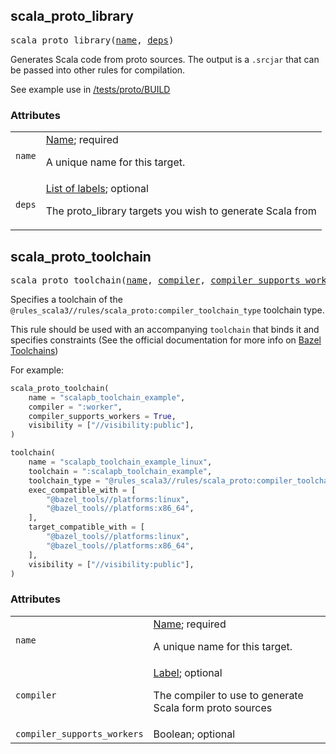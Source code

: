 <!-- Generated with Stardoc: http://skydoc.bazel.build -->

<a name="#scala_proto_library"></a>

## scala_proto_library

<pre>
scala_proto_library(<a href="#scala_proto_library-name">name</a>, <a href="#scala_proto_library-deps">deps</a>)
</pre>


Generates Scala code from proto sources. The output is a `.srcjar` that can be passed into other rules for compilation.

See example use in [/tests/proto/BUILD](/tests/proto/BUILD)


### Attributes

<table class="params-table">
  <colgroup>
    <col class="col-param" />
    <col class="col-description" />
  </colgroup>
  <tbody>
    <tr id="scala_proto_library-name">
      <td><code>name</code></td>
      <td>
        <a href="https://bazel.build/docs/build-ref.html#name">Name</a>; required
        <p>
          A unique name for this target.
        </p>
      </td>
    </tr>
    <tr id="scala_proto_library-deps">
      <td><code>deps</code></td>
      <td>
        <a href="https://bazel.build/docs/build-ref.html#labels">List of labels</a>; optional
        <p>
          The proto_library targets you wish to generate Scala from
        </p>
      </td>
    </tr>
  </tbody>
</table>


<a name="#scala_proto_toolchain"></a>

## scala_proto_toolchain

<pre>
scala_proto_toolchain(<a href="#scala_proto_toolchain-name">name</a>, <a href="#scala_proto_toolchain-compiler">compiler</a>, <a href="#scala_proto_toolchain-compiler_supports_workers">compiler_supports_workers</a>)
</pre>


Specifies a toolchain of the `@rules_scala3//rules/scala_proto:compiler_toolchain_type` toolchain type.

This rule should be used with an accompanying `toolchain` that binds it and specifies constraints
(See the official documentation for more info on [Bazel Toolchains](https://docs.bazel.build/versions/master/toolchains.html))

For example:

```python
scala_proto_toolchain(
    name = "scalapb_toolchain_example",
    compiler = ":worker",
    compiler_supports_workers = True,
    visibility = ["//visibility:public"],
)

toolchain(
    name = "scalapb_toolchain_example_linux",
    toolchain = ":scalapb_toolchain_example",
    toolchain_type = "@rules_scala3//rules/scala_proto:compiler_toolchain_type",
    exec_compatible_with = [
        "@bazel_tools//platforms:linux",
        "@bazel_tools//platforms:x86_64",
    ],
    target_compatible_with = [
        "@bazel_tools//platforms:linux",
        "@bazel_tools//platforms:x86_64",
    ],
    visibility = ["//visibility:public"],
)
```


### Attributes

<table class="params-table">
  <colgroup>
    <col class="col-param" />
    <col class="col-description" />
  </colgroup>
  <tbody>
    <tr id="scala_proto_toolchain-name">
      <td><code>name</code></td>
      <td>
        <a href="https://bazel.build/docs/build-ref.html#name">Name</a>; required
        <p>
          A unique name for this target.
        </p>
      </td>
    </tr>
    <tr id="scala_proto_toolchain-compiler">
      <td><code>compiler</code></td>
      <td>
        <a href="https://bazel.build/docs/build-ref.html#labels">Label</a>; optional
        <p>
          The compiler to use to generate Scala form proto sources
        </p>
      </td>
    </tr>
    <tr id="scala_proto_toolchain-compiler_supports_workers">
      <td><code>compiler_supports_workers</code></td>
      <td>
        Boolean; optional
      </td>
    </tr>
  </tbody>
</table>


